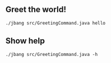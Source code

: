 ## Greet the world!

```shell script
./jbang src/GreetingCommand.java hello
```

## Show help

```shell script
./jbang src/GreetingCommand.java -h
```
